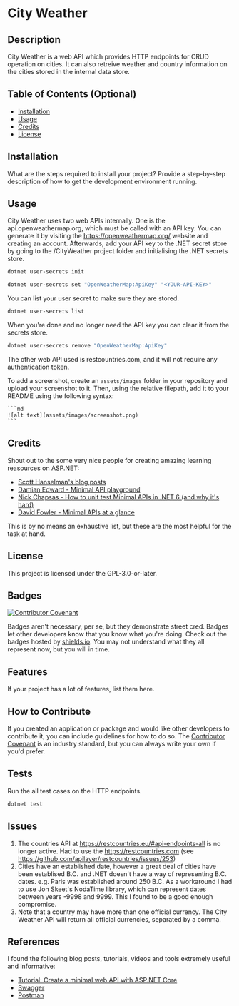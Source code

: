 # City Weather

## Description

City Weather is a web API which provides HTTP endpoints for CRUD operation on cities. It can also retreive weather and country information on the cities stored in the internal data store.

## Table of Contents (Optional)

- [Installation](#installation)
- [Usage](#usage)
- [Credits](#credits)
- [License](#license)

## Installation

What are the steps required to install your project? Provide a step-by-step description of how to get the development environment running.

## Usage

City Weather uses two web APIs internally. One is the api.openweathermap.org, which must be called with an API key. You can generate it by visiting the https://openweathermap.org/ website and creating an account. Afterwards, add your API key to the .NET secret store by going to the /CityWeather project folder and initialising the .NET secrets store.
```sh
dotnet user-secrets init

dotnet user-secrets set "OpenWeatherMap:ApiKey" "<YOUR-API-KEY>"
```
You can list your user secret to make sure they are stored.
```sh
dotnet user-secrets list
```
When you're done and no longer need the API key you can clear it from the secrets store.
```sh
dotnet user-secrets remove "OpenWeatherMap:ApiKey"
```

The other web API used is restcountries.com, and it will not require any authentication token.


To add a screenshot, create an `assets/images` folder in your repository and upload your screenshot to it. Then, using the relative filepath, add it to your README using the following syntax:

    ```md
    ![alt text](assets/images/screenshot.png)
    ```

## Credits

Shout out to the some very nice people for creating amazing learning reasources on ASP.NET:

- [Scott Hanselman's blog posts](https://www.hanselman.com/blog/minimal-apis-in-net-6-but-where-are-the-unit-tests)
- [Damian Edward - Minimal API playground](https://github.com/DamianEdwards/MinimalApiPlayground)
- [Nick Chapsas - How to unit test Minimal APIs in .NET 6 (and why it's hard)](https://www.youtube.com/watch?v=VuFQtyRmS0E&t=163s)
- [David Fowler - Minimal APIs at a glance](https://gist.github.com/davidfowl/ff1addd02d239d2d26f4648a06158727)

This is by no means an exhaustive list, but these are the most helpful for the task at hand.

## License

This project is licensed under the GPL-3.0-or-later.

## Badges

[![Contributor Covenant](https://img.shields.io/badge/Contributor%20Covenant-2.1-4baaaa.svg)](code_of_conduct.md) 

Badges aren't necessary, per se, but they demonstrate street cred. Badges let other developers know that you know what you're doing. Check out the badges hosted by [shields.io](https://shields.io/). You may not understand what they all represent now, but you will in time.

## Features

If your project has a lot of features, list them here.

## How to Contribute

If you created an application or package and would like other developers to contribute it, you can include guidelines for how to do so. The [Contributor Covenant](https://www.contributor-covenant.org/) is an industry standard, but you can always write your own if you'd prefer.

## Tests

Run the all test cases on the HTTP endpoints.

```sh 
dotnet test
```

## Issues

1) The countries API at https://restcountries.eu/#api-endpoints-all is no longer active. Had to use the https://restcountries.com (see https://github.com/apilayer/restcountries/issues/253)
2) Cities have an established date, however a great deal of cities have been establised B.C. and .NET doesn't have a way of representing B.C. dates. e.g. Paris was established around 250 B.C. As a workaround I had to use Jon Skeet's NodaTime library, which can represent dates between years -9998 and 9999. This I found to be a good enough compromise.
3) Note that a country may have more than one official currency. The City Weather API will return all official currencies, separated by a comma.

## References

I found the following blog posts, tutorials, videos and tools extremely useful and informative:
- [Tutorial: Create a minimal web API with ASP.NET Core](https://docs.microsoft.com/en-us/aspnet/core/tutorials/min-web-api?view=aspnetcore-6.0&tabs=visual-studio)
- [Swagger](https://swagger.io/)
- [Postman](https://www.postman.com/)